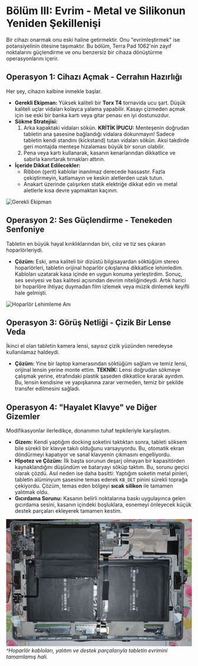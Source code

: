 # Bölüm III: Evrim - Metal ve Silikonun Yeniden Şekillenişi

Bir cihazı onarmak onu eski haline getirmektir. Onu "evrimleştirmek" ise potansiyelinin ötesine taşımaktır. Bu bölüm, Terra Pad 1062'nin zayıf noktalarını güçlendirme ve onu benzersiz bir cihaza dönüştürme operasyonlarını içerir.

## Operasyon 1: Cihazı Açmak - Cerrahın Hazırlığı

Her şey, cihazın kalbine inmekle başlar.

*   **Gerekli Ekipman:** Yüksek kaliteli bir **Torx T4** tornavida ucu şart. Düşük kaliteli uçlar vidaları kolayca yalama yapabilir. Kasayı çizmeden açmak için ise eski bir banka kartı veya gitar penası en iyi dostunuzdur.
*   **Sökme Stratejisi:**
    1.  Arka kapaktaki vidaları sökün. **KRİTİK İPUCU:** Menteşenin doğrudan tabletin ana şasesine bağlandığı vidalara dokunmayın! Sadece tabletin kendi standını (kickstand) tutan vidaları sökün. Aksi takdirde geri montajda menteşe hizalaması büyük bir sorun olabilir.
    2.  Pena veya kartı kullanarak, kasanın kenarlarından dikkatlice ve sabırla kanırtarak tırnakları attırın.
*   **İçeride Dikkat Edilecekler:**
    *   Ribbon (şerit) kablolar inanılmaz derecede hassastır. Fazla çekiştirmeyin, katlamayın ve keskin aletlerden uzak tutun.
    *   Anakart üzerinde çalışırken statik elektriğe dikkat edin ve metal aletlerle kısa devre yapmaktan kaçının.

![Gerekli Ekipman](../assets/images/tablet%20and%20ve%20torna%20vidalarım.jpg)

## Operasyon 2: Ses Güçlendirme - Tenekeden Senfoniye

Tabletin en büyük hayal kırıklıklarından biri, cılız ve tiz ses çıkaran hoparlörleriydi.

*   **Çözüm:** Eski, ama kaliteli bir dizüstü bilgisayardan söktüğüm stereo hoparlörleri, tabletin orijinal hoparlör çıkışlarına dikkatlice lehimledim. Kabloları uzatarak kasa içinde en uygun konuma yerleştirdim. Sonuç, ses seviyesi ve bas kalitesi açısından devrim niteliğindeydi. Artık harici bir hoparlöre ihtiyaç duymadan film izlemek veya müzik dinlemek keyifli hale gelmişti.

![Hoparlör Lehimleme Anı](../assets/images/hoparlör%20lehimlerken.jpg)

## Operasyon 3: Görüş Netliği - Çizik Bir Lense Veda

İkinci el olan tabletin kamera lensi, sayısız çizik yüzünden neredeyse kullanılamaz haldeydi.

*   **Çözüm:** Yine bir laptop kamerasından söktüğüm sağlam ve temiz lensi, orijinal lensin yerine monte ettim. **TEKNİK:** Lensi doğrudan sökmeye çalışmak yerine, etrafındaki plastik şaseden dikkatlice kırarak ayırdım. Bu, lensin kendisine ve yapışkanına zarar vermeden, temiz bir şekilde transfer edilmesini sağladı.

## Operasyon 4: "Hayalet Klavye" ve Diğer Gizemler

Modifikasyonlar ilerledikçe, donanımın tuhaf tepkileriyle karşılaştım.

*   **Gizem:** Kendi yaptığım docking soketini taktıktan sonra, tableti söksem bile sürekli bir klavye takılı olduğunu varsayıyordu. Bu, otomatik ekran döndürmeyi kapatıyor ve sanal klavyenin çıkmasını engelliyordu.
*   **Hipotez ve Çözüm:** İlk başta sorunun deşarj olmayan bir kapasitörden kaynaklandığını düşündüm ve bataryayı söküp taktım. Bu, sorunu geçici olarak çözdü. Asıl neden ise daha basitti: Yaptığım soketin metal pinleri, tabletin alüminyum şasesine temas ederek `KB_DET` pinini sürekli toprağa çekiyordu. Çözüm, temas eden bölgeyi **sıcak silikon** ile tamamen yalıtmak oldu.
*   **Gıcırdama Sorunu:** Kasanın belirli noktalarına baskı uygulayınca gelen gıcırdama sesini, kasanın içindeki boşluklara, esnemeyi önleyecek küçük destek parçaları ekleyerek tamamen kestim.

![Tablet İçi Son Hali](../assets/images/tablet%20modifiye%20edilmiş%20hal%20içi.png)
*^Hoparlör kabloları, yalıtım ve destek parçalarıyla tabletin evrimini tamamlamış hali.*
